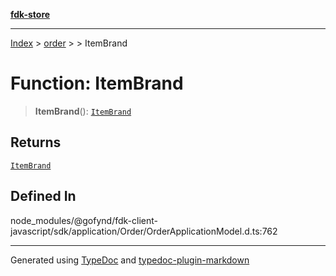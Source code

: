 [**fdk-store**](../../../README.md)
***

[Index](../../../API.md) > [order](../../README.md) > [<internal>](../README.md) > ItemBrand

# Function: ItemBrand

> **ItemBrand**(): [`ItemBrand`](../type-aliases/type-alias.ItemBrand.md)

## Returns

[`ItemBrand`](../type-aliases/type-alias.ItemBrand.md)

## Defined In

node\_modules/@gofynd/fdk-client-javascript/sdk/application/Order/OrderApplicationModel.d.ts:762

***
Generated using [TypeDoc](https://typedoc.org/) and [typedoc-plugin-markdown](https://www.npmjs.com/package/typedoc-plugin-markdown)
